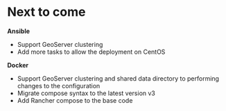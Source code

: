 # Next to come

**Ansible**

- Support GeoServer clustering
- Add more tasks to allow the deployment on CentOS

**Docker**

- Support GeoServer clustering and shared data directory to performing changes to the configuration
- Migrate compose syntax to the latest version v3
- Add Rancher compose to the base code
